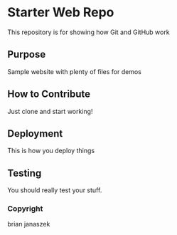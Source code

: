 # Starter Web Repo

This repository is for showing how Git and GitHub work

## Purpose
Sample website with plenty of files for demos

## How to Contribute
Just clone and start working!

## Deployment
This is how you deploy things

## Testing

You should really test your stuff.

### Copyright
brian janaszek
